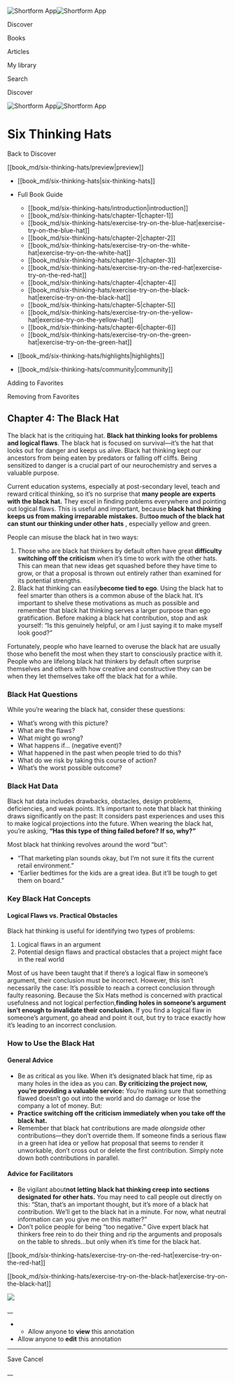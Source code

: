 ![Shortform App](/img/logo.36a2399e.svg)![Shortform App](/img/logo-dark.70c1b072.svg)

Discover

Books

Articles

My library

Search

Discover

![Shortform App](/img/logo.36a2399e.svg)![Shortform App](/img/logo-dark.70c1b072.svg)

# Six Thinking Hats

Back to Discover

[[book_md/six-thinking-hats/preview|preview]]

  * [[book_md/six-thinking-hats|six-thinking-hats]]
  * Full Book Guide

    * [[book_md/six-thinking-hats/introduction|introduction]]
    * [[book_md/six-thinking-hats/chapter-1|chapter-1]]
    * [[book_md/six-thinking-hats/exercise-try-on-the-blue-hat|exercise-try-on-the-blue-hat]]
    * [[book_md/six-thinking-hats/chapter-2|chapter-2]]
    * [[book_md/six-thinking-hats/exercise-try-on-the-white-hat|exercise-try-on-the-white-hat]]
    * [[book_md/six-thinking-hats/chapter-3|chapter-3]]
    * [[book_md/six-thinking-hats/exercise-try-on-the-red-hat|exercise-try-on-the-red-hat]]
    * [[book_md/six-thinking-hats/chapter-4|chapter-4]]
    * [[book_md/six-thinking-hats/exercise-try-on-the-black-hat|exercise-try-on-the-black-hat]]
    * [[book_md/six-thinking-hats/chapter-5|chapter-5]]
    * [[book_md/six-thinking-hats/exercise-try-on-the-yellow-hat|exercise-try-on-the-yellow-hat]]
    * [[book_md/six-thinking-hats/chapter-6|chapter-6]]
    * [[book_md/six-thinking-hats/exercise-try-on-the-green-hat|exercise-try-on-the-green-hat]]
  * [[book_md/six-thinking-hats/highlights|highlights]]
  * [[book_md/six-thinking-hats/community|community]]



Adding to Favorites 

Removing from Favorites 

## Chapter 4: The Black Hat

The black hat is the critiquing hat. **Black hat thinking looks for problems and logical flaws**. The black hat is focused on survival—it’s the hat that looks out for danger and keeps us alive. Black hat thinking kept our ancestors from being eaten by predators or falling off cliffs. Being sensitized to danger is a crucial part of our neurochemistry and serves a valuable purpose.

Current education systems, especially at post-secondary level, teach and reward critical thinking, so it’s no surprise that **many people are experts with the black hat.** They excel in finding problems everywhere and pointing out logical flaws. This is useful and important, because **black hat thinking keeps us from making irreparable mistakes.** But**too much of the black hat can stunt our thinking under other hats** , especially yellow and green.

People can misuse the black hat in two ways:

  1. Those who are black hat thinkers by default often have great **difficulty switching off the criticism** when it’s time to work with the other hats. This can mean that new ideas get squashed before they have time to grow, or that a proposal is thrown out entirely rather than examined for its potential strengths.
  2. Black hat thinking can easily**become tied to ego**. Using the black hat to feel smarter than others is a common abuse of the black hat. It’s important to shelve these motivations as much as possible and remember that black hat thinking serves a larger purpose than ego gratification. Before making a black hat contribution, stop and ask yourself: “Is this genuinely helpful, or am I just saying it to make myself look good?”



Fortunately, people who have learned to overuse the black hat are usually those who benefit the most when they start to consciously practice with it. People who are lifelong black hat thinkers by default often surprise themselves and others with how creative and constructive they can be when they let themselves take off the black hat for a while.

### Black Hat Questions

While you’re wearing the black hat, consider these questions:

  * What’s wrong with this picture?
  * What are the flaws?
  * What might go wrong?
  * What happens if… (negative event)?
  * What happened in the past when people tried to do this?
  * What do we risk by taking this course of action?
  * What’s the worst possible outcome?



### Black Hat Data

Black hat data includes drawbacks, obstacles, design problems, deficiencies, and weak points. It’s important to note that black hat thinking draws significantly on the past: It considers past experiences and uses this to make logical projections into the future. When wearing the black hat, you’re asking, **“Has this type of thing failed before? If so, why?”**

Most black hat thinking revolves around the word “but”:

  * “That marketing plan sounds okay, but I’m not sure it fits the current retail environment.”
  * “Earlier bedtimes for the kids are a great idea. But it’ll be tough to get them on board.”



### Key Black Hat Concepts

#### Logical Flaws vs. Practical Obstacles

Black hat thinking is useful for identifying two types of problems:

  1. Logical flaws in an argument
  2. Potential design flaws and practical obstacles that a project might face in the real world



Most of us have been taught that if there’s a logical flaw in someone’s argument, their conclusion must be incorrect. However, this isn’t necessarily the case: It’s possible to reach a correct conclusion through faulty reasoning. Because the Six Hats method is concerned with practical usefulness and not logical perfection,**finding holes in someone’s argument isn’t enough to invalidate their conclusion.** If you find a logical flaw in someone’s argument, go ahead and point it out, but try to trace exactly how it’s leading to an incorrect conclusion.

### How to Use the Black Hat

#### General Advice

  * Be as critical as you like. When it’s designated black hat time, rip as many holes in the idea as you can. **By criticizing the project now, you’re providing a valuable service:** You’re making sure that something flawed doesn’t go out into the world and do damage or lose the company a lot of money. But:
  * **Practice switching off the criticism immediately when you take off the black hat.**
  * Remember that black hat contributions are made _alongside_ other contributions—they don’t override them. If someone finds a serious flaw in a green hat idea or yellow hat proposal that seems to render it unworkable, don’t cross out or delete the first contribution. Simply note down both contributions in parallel.



#### Advice for Facilitators

  * Be vigilant about**not letting black hat thinking creep into sections designated for other hats.** You may need to call people out directly on this: “Stan, that’s an important thought, but it’s more of a black hat contribution. We’ll get to the black hat in a minute. For now, what neutral information can you give me on this matter?”
  * Don’t police people for being “too negative.” Give expert black hat thinkers free rein to do their thing and rip the arguments and proposals on the table to shreds…but only when it’s time for the black hat. 



[[book_md/six-thinking-hats/exercise-try-on-the-red-hat|exercise-try-on-the-red-hat]]

[[book_md/six-thinking-hats/exercise-try-on-the-black-hat|exercise-try-on-the-black-hat]]

![](https://bat.bing.com/action/0?ti=56018282&Ver=2&mid=5b6b7e38-53ec-4ff6-98ac-f2a0d525a706&sid=f30c5e70639211ee87d33f0876d93783&vid=f30c9700639211eeb3a75d830392c94f&vids=0&msclkid=N&pi=0&lg=en-US&sw=800&sh=600&sc=24&nwd=1&tl=Shortform%20%7C%20Book&p=https%3A%2F%2Fwww.shortform.com%2Fapp%2Fbook%2Fsix-thinking-hats%2Fchapter-4&r=&lt=331&evt=pageLoad&sv=1&rn=569033)

__

  *   * Allow anyone to **view** this annotation
  * Allow anyone to **edit** this annotation



* * *

Save Cancel

__



